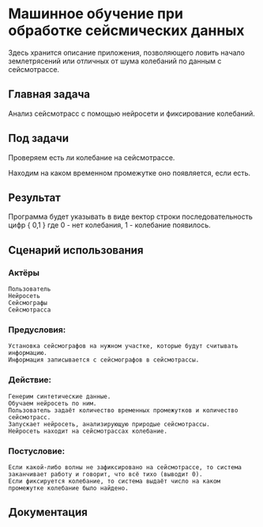 # Машинное обучение при обработке сейсмических данных

Здесь хранится описание приложения, позволяющего ловить начало землетрясений или отличных от шума колебаний по данным с сейсмотрассе.

## Главная задача

Анализ сейсмотрасс с помощью нейросети и фиксирование колебаний.

## Под задачи

Проверяем есть ли колебание на сейсмотрассе.

Находим на каком временном промежутке оно появляется, если есть.

## Результат

Программа будет указывать в виде вектор строки последовательность цифр { 0,1 } где 0 - нет колебания, 1 - колебание появилось.

## Сценарий использования

  ### Актёры
  
    Пользователь
    Нейросеть
    Сейсмографы
    Сейсмотрасса
    
  ### Предусловия:
  
    Установка сейсмографов на нужном участке, которые будут считывать информацию.
    Информация записывается с сейсмографов в сейсмотрассы.
    
  ### Действие:
  
    Генерим синтетические данные.
    Обучаем нейросеть по ним.
    Пользователь задаёт количество временных промежутков и количество сейсмотрасс. 
    Запускает нейросеть, анализирующую природые сейсмотрассы.
    Нейросеть находит на сейсмотрассах колебание.
    
    
  ### Постусловие:
  
    Если какой-либо волны не зафиксировано на сейсмотрассе, то система заканчивает работу и говорит, что всё тихо (выводит 0).
    Если фиксируется колебание, то система выдаёт число на каком промежутке колебание было найдено.


## Документация
